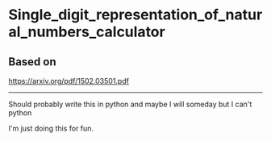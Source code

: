 # Single_digit_representation_of_natural_numbers_calculator

## Based on
https://arxiv.org/pdf/1502.03501.pdf

---

Should probably write this in python and maybe I will someday but I can't python

I'm just doing this for fun. 
